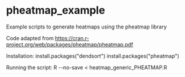 # pheatmap_example

Example scripts to generate heatmaps using the pheatmap library

Code adapted from
	https://cran.r-project.org/web/packages/pheatmap/pheatmap.pdf

Installation:
	install.packages("dendsort")
	install.packages("pheatmap")

Running the script:
	R --no-save < heatmap_generic_PHEATMAP.R


